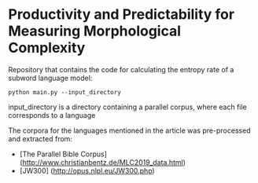 # Productivity and Predictability for Measuring Morphological Complexity

Repository that contains the code for calculating the entropy rate of a subword language model:

``python main.py --input_directory``

input_directory is a directory containing a parallel corpus, where each file corresponds to a language 

The corpora for the languages mentioned in the article was pre-processed and extracted from:
- [The Parallel Bible Corpus] (http://www.christianbentz.de/MLC2019_data.html) 
- [JW300] (http://opus.nlpl.eu/JW300.php)

